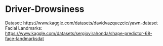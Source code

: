 # Driver-Drowsiness

Dataset: https://www.kaggle.com/datasets/davidvazquezcic/yawn-dataset
Facial Landmarks: https://www.kaggle.com/datasets/sergiovirahonda/shape-predictor-68-face-landmarksdat
